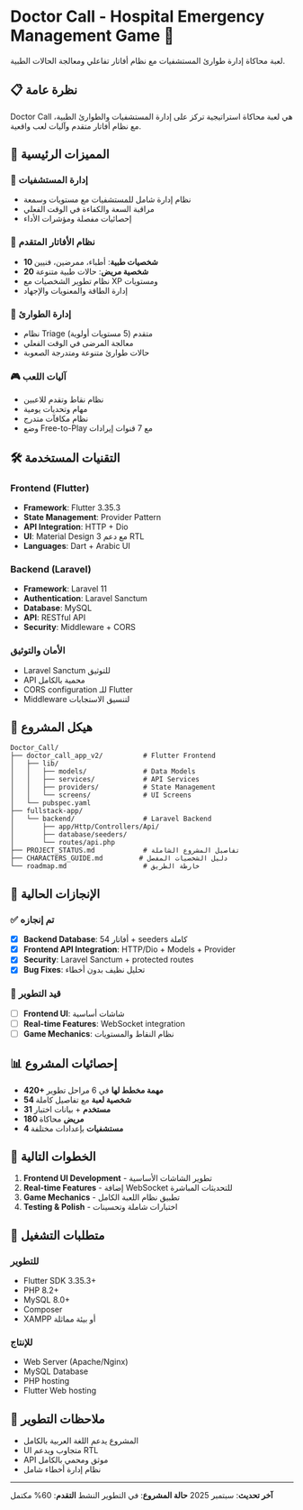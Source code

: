 # Doctor Call - Hospital Emergency Management Game 🏥

لعبة محاكاة إدارة طوارئ المستشفيات مع نظام أفاتار تفاعلي ومعالجة الحالات الطبية.

## 📋 نظرة عامة

Doctor Call هي لعبة محاكاة استراتيجية تركز على إدارة المستشفيات والطوارئ الطبية، مع نظام أفاتار متقدم وآليات لعب واقعية.

## 🎯 المميزات الرئيسية

### 🏥 إدارة المستشفيات
- نظام إدارة شامل للمستشفيات مع مستويات وسمعة
- مراقبة السعة والكفاءة في الوقت الفعلي
- إحصائيات مفصلة ومؤشرات الأداء

### 👥 نظام الأفاتار المتقدم
- **10 شخصيات طبية**: أطباء، ممرضين، فنيين
- **20 شخصية مريض**: حالات طبية متنوعة
- نظام تطوير الشخصيات مع XP ومستويات
- إدارة الطاقة والمعنويات والإجهاد

### 🚨 إدارة الطوارئ
- نظام Triage متقدم (5 مستويات أولوية)
- معالجة المرضى في الوقت الفعلي
- حالات طوارئ متنوعة ومتدرجة الصعوبة

### 🎮 آليات اللعب
- نظام نقاط وتقدم للاعبين
- مهام وتحديات يومية
- نظام مكافآت متدرج
- وضع Free-to-Play مع 7 قنوات إيرادات

## 🛠️ التقنيات المستخدمة

### Frontend (Flutter)
- **Framework**: Flutter 3.35.3
- **State Management**: Provider Pattern
- **API Integration**: HTTP + Dio
- **UI**: Material Design 3 مع دعم RTL
- **Languages**: Dart + Arabic UI

### Backend (Laravel)
- **Framework**: Laravel 11
- **Authentication**: Laravel Sanctum
- **Database**: MySQL
- **API**: RESTful API
- **Security**: Middleware + CORS

### الأمان والتوثيق
- Laravel Sanctum للتوثيق
- API محمية بالكامل
- CORS configuration للـ Flutter
- Middleware لتنسيق الاستجابات

## 📁 هيكل المشروع

```
Doctor_Call/
├── doctor_call_app_v2/          # Flutter Frontend
│   ├── lib/
│   │   ├── models/              # Data Models
│   │   ├── services/            # API Services
│   │   ├── providers/           # State Management
│   │   └── screens/             # UI Screens
│   └── pubspec.yaml
├── fullstack-app/
│   └── backend/                 # Laravel Backend
│       ├── app/Http/Controllers/Api/
│       ├── database/seeders/
│       └── routes/api.php
├── PROJECT_STATUS.md            # تفاصيل المشروع الشاملة
├── CHARACTERS_GUIDE.md         # دليل الشخصيات المفصل
└── roadmap.md                   # خارطة الطريق
```

## 🚀 الإنجازات الحالية

### ✅ تم إنجازه
- [x] **Backend Database**: 54 أفاتار + seeders كاملة
- [x] **Frontend API Integration**: HTTP/Dio + Models + Provider
- [x] **Security**: Laravel Sanctum + protected routes
- [x] **Bug Fixes**: تحليل نظيف بدون أخطاء

### 🔄 قيد التطوير
- [ ] **Frontend UI**: شاشات أساسية
- [ ] **Real-time Features**: WebSocket integration
- [ ] **Game Mechanics**: نظام النقاط والمستويات

## 📊 إحصائيات المشروع

- **420+ مهمة مخطط لها** في 6 مراحل تطوير
- **54 شخصية لعبة** مع تفاصيل كاملة
- **31 مستخدم** + بيانات اختبار
- **180 مريض** محاكاة
- **4 مستشفيات** بإعدادات مختلفة

## 🎯 الخطوات التالية

1. **Frontend UI Development** - تطوير الشاشات الأساسية
2. **Real-time Features** - إضافة WebSocket للتحديثات المباشرة
3. **Game Mechanics** - تطبيق نظام اللعبة الكامل
4. **Testing & Polish** - اختبارات شاملة وتحسينات

## 🔧 متطلبات التشغيل

### للتطوير
- Flutter SDK 3.35.3+
- PHP 8.2+
- MySQL 8.0+
- Composer
- XAMPP أو بيئة مماثلة

### للإنتاج
- Web Server (Apache/Nginx)
- MySQL Database
- PHP hosting
- Flutter Web hosting

## 📝 ملاحظات التطوير

- المشروع يدعم اللغة العربية بالكامل
- UI متجاوب ويدعم RTL
- API موثق ومحمي بالكامل
- نظام إدارة أخطاء شامل

---

**آخر تحديث**: سبتمبر 2025
**حالة المشروع**: في التطوير النشط
**التقدم**: 60% مكتمل